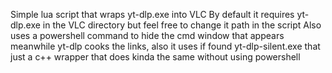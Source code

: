 Simple lua script that wraps yt-dlp.exe into VLC
By default it requires yt-dlp.exe in the VLC directory but feel free to change it path in the script
Also uses a powershell command to hide the cmd window that appears meanwhile yt-dlp cooks the links, also it uses if found yt-dlp-silent.exe that just a c++ wrapper that does kinda the same without using powershell
